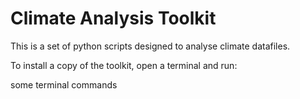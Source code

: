 # Climate Analysis Toolkit

This is a set of python scripts designed to analyse climate datafiles.

To install a copy of the toolkit, open a terminal and run:

some terminal commands
